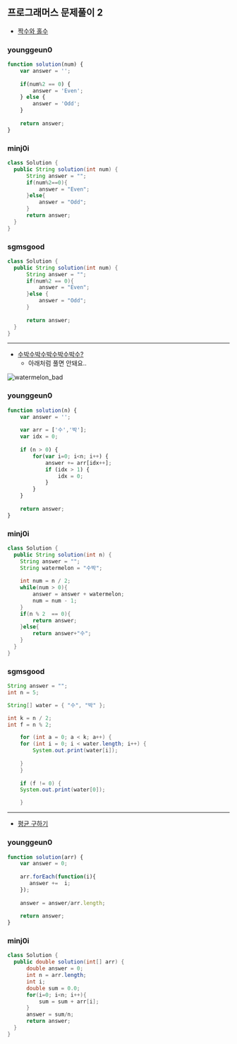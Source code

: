 ## 프로그래머스 문제풀이 2

* [짝수와 홀수](https://programmers.co.kr/learn/courses/30/lessons/12937)

### younggeun0

```javascript
function solution(num) {
    var answer = '';
    
    if(num%2 == 0) {
        answer = 'Even';
    } else {
        answer = 'Odd';
    }
    
    return answer;
}
```

### minj0i

```JAVA
class Solution {
  public String solution(int num) {
      String answer = "";
      if(num%2==0){
          answer = "Even";
      }else{
          answer = "Odd";
      }
      return answer;
  }
}
```

### sgmsgood

```java
class Solution {
  public String solution(int num) {
      String answer = "";
      if(num%2 == 0){
          answer = "Even";
      }else {
          answer = "Odd";
      }
      
      return answer;
  }
}
```

---

* [수박수박수박수박수박수?](https://programmers.co.kr/learn/courses/30/lessons/12922)
  * 아래처럼 풀면 안돼요..

![watermelon_bad](https://github.com/younggeun0/DataStructureStudy/blob/master/programmers_test/img/watermelon_bad.png)

### younggeun0 

```javascript
function solution(n) {
    var answer = '';
    
    var arr = ['수','박'];
    var idx = 0;
    
    if (n > 0) {
        for(var i=0; i<n; i++) {
            answer += arr[idx++];
            if (idx > 1) {
                idx = 0;
            }
        }
    }
    
    return answer;
}
```

### minj0i

```JAVA
class Solution {
  public String solution(int n) {
    String answer = "";
    String watermelon = "수박";
      
    int num = n / 2;
    while(num > 0){
        answer = answer + watermelon;
        num = num - 1;
    }
    if(n % 2  == 0){
        return answer;
    }else{
        return answer+"수";
    }
  }
}
```

### sgmsgood

```java
String answer = "";
int n = 5;

String[] water = { "수", "박" };

int k = n / 2;
int f = n % 2;

    for (int a = 0; a < k; a++) {
 	for (int i = 0; i < water.length; i++) {
		System.out.print(water[i]);
            
	}
    }
		
    if (f != 0) {
	System.out.print(water[0]);

    }
```

---

* [평균 구하기](https://programmers.co.kr/learn/courses/30/lessons/12944)

### younggeun0 

```javascript
function solution(arr) {
    var answer = 0;
    
    arr.forEach(function(i){
       answer +=  i;
    });
    
    answer = answer/arr.length;
    
    return answer;
}
```

### minj0i
```JAVA
class Solution {
  public double solution(int[] arr) {
      double answer = 0;
      int n = arr.length;
      int i;
      double sum = 0.0;
      for(i=0; i<n; i++){
          sum = sum + arr[i];
      }
      answer = sum/n;
      return answer;
  }
}
```
